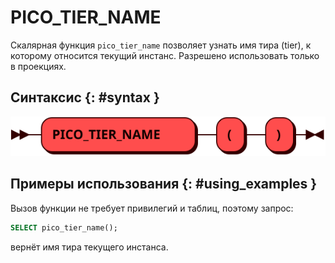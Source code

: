 # PICO_TIER_NAME

Скалярная функция `pico_tier_name` позволяет узнать имя тира (tier), к
которому относится текущий инстанс. Разрешено использовать только в проекциях.

## Синтаксис {: #syntax }

![PICO_TIER_NAME](../../images/ebnf/pico_tier_name.svg)

## Примеры использования {: #using_examples }

Вызов функции не требует привилегий и таблиц, поэтому запрос:

```sql
SELECT pico_tier_name();
```

вернёт имя тира текущего инстанса.
